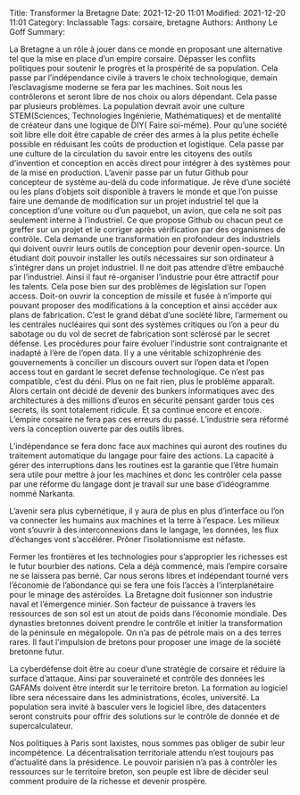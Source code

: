 Title: Transformer la Bretagne
Date: 2021-12-20 11:01
Modified: 2021-12-20 11:01
Category: Inclassable
Tags: corsaire, bretagne
Authors: Anthony Le Goff
Summary: 

La Bretagne a un rôle à jouer dans ce monde en proposant une alternative tel que la mise en place d’un empire corsaire. Dépasser les conflits politiques pour soutenir le progrès et la prospérité de sa population. Cela passe par l’indépendance civile à travers le choix technologique, demain l’esclavagisme moderne se fera par les machines. Soit nous les contrôlerons et seront libre de nos choix ou alors dépendant.  Cela passe par plusieurs problèmes. La population devrait avoir une culture STEM(Sciences, Technologies Ingénierie, Mathématiques) et de mentalité de créateur dans une logique de DIY( Faire soi-même). Pour qu’une société soit libre elle doit être capable de créer des armes à la plus petite échelle possible en réduisant les coûts de production et logistique. Cela passe par une culture de la circulation du savoir entre les citoyens des outils d’invention et conception en accès direct pour intégrer à des systèmes pour de la mise en production. L’avenir passe par un futur Github pour concepteur de système au-delà du code informatique. Je rêve d’une société ou les plans d’objets soit disponible à travers le monde et que l’on puisse faire une demande de modification sur un projet industriel tel que la conception d’une voiture ou d’un paquebot, un avion, que cela ne soit pas seulement interne à l’industriel. Ce que propose Github ou chacun peut ce greffer sur un projet et le corriger après vérification par des organismes de contrôle. Cela demande une transformation en profondeur des industriels qui doivent ouvrir leurs outils de conception pour devenir open-source. Un étudiant doit pouvoir installer les outils nécessaires sur son ordinateur à s’intégrer dans un projet industriel. Il ne doit pas attendre d’être embauché par l’industriel. Ainsi il faut ré-organiser l’industrie pour être attractif pour les talents. Cela pose bien sur des problèmes de législation sur l’open access. Doit-on ouvrir la conception de missile et fusée à n’importe qui pouvant proposer des modifications à la conception et ainsi accéder aux plans de fabrication. C’est le grand débat d’une société libre, l’armement ou les centrales nucléaires qui sont des systèmes critiques ou l’on a peur du sabotage ou du vol de secret de fabrication sont sclérosé par le secret défense. Les procédures pour faire évoluer l’industrie sont contraignante et inadapté à l’ère de l’open data. Il y a une véritable schizophrénie des gouvernements à concilier un discours ouvert sur l’open data et l’open access tout en gardant le secret defense technologique. Ce n’est pas compatible, c’est du déni. Plus on ne fait rien, plus le problème apparaît. Alors certain ont décidé de devenir des bunkers informatiques avec des architectures à des millions d’euros en sécurité pensant garder tous ces secrets, ils sont totalement ridicule. Et sa continue encore et encore. L’empire corsaire ne fera pas ces erreurs du passé. L’industrie sera réformé vers la conception ouverte par des outils libres.

L’indépendance se fera donc face aux machines qui auront des routines du traitement automatique du langage pour faire des actions. La capacité à gérer des interruptions dans les routines est la garantie que l’être humain sera utile pour mettre à jour les machines et donc les contrôler cela passe par une réforme du langage dont je travail sur une base d’idéogramme nommé Narkanta. 

L’avenir sera plus cybernétique, il y aura de plus en plus d’interface ou l’on va connecter les humains aux machines et la terre à l’espace. Les milieux vont s’ouvrir à des interconnexions dans le langage, les données, les flux d’échanges vont s’accélérer. Prôner l’isolationnisme est néfaste.

Fermer les frontières et les technologies pour s’approprier les richesses est le futur bourbier des nations.  Cela a déjà commencé, mais l’empire corsaire ne se laissera pas berné. Car nous serons libres et indépendant tourné vers l’économie de l’abondance qui se fera une fois l’accès à l’interplanétaire pour le minage des astéroïdes. La Bretagne doit fusionner son industrie naval et l’émergence minier. Son facteur de puissance à travers les ressources de son sol est un atout de poids dans l’économie mondiale. Des dynasties bretonnes doivent prendre le contrôle et initier la transformation de la péninsule en mégalopole. On n’a pas de pétrole mais on a des terres rares. Il faut l’impulsion de bretons pour proposer une image de la société bretonne futur.

La cyberdéfense doit être au coeur d’une stratégie de corsaire et réduire la surface d’attaque. Ainsi par souveraineté et contrôle des données les GAFAMs doivent être interdit sur le territoire breton. La formation au logiciel libre sera nécessaire dans les administrations, écoles, université. La population sera invité à basculer vers le logiciel libre, des datacenters seront construits pour offrir des solutions sur le contrôle de donnée et de supercalculateur. 

Nos politiques à Paris sont laxistes, nous sommes pas obliger de subir leur incompétence. La décentralisation territoriale attendu n’est toujours pas d’actualité dans la présidence. Le pouvoir parisien n’a pas à contrôler les ressources sur le territoire breton, son peuple est libre de décider seul comment produire de la richesse et devenir prospère.
